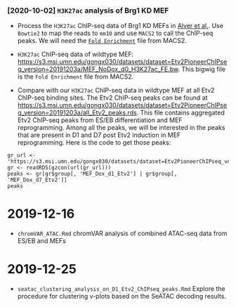 
### [2020-10-02] `H3K27ac` analysis of Brg1 KD MEF

* Process the `H3K27ac` ChIP-seq data of Brg1 KD MEFs in [Alver et al.](https://www.nature.com/articles/ncomms14648#Sec6).  Use `Bowtie2` to map the reads to `mm10` and use `MACS2` to call the ChIP-seq peaks.  We will need the [`Fold Enrichment`](https://github.com/macs3-project/MACS/wiki/Build-Signal-Track) file from MACS2.

* `H3K27ac` ChIP-seq data of wildtype MEF: https://s3.msi.umn.edu/gongx030/datasets/dataset=Etv2PioneerChIPseq_version=20191203a/MEF_NoDox_d0_H3K27ac_FE.bw.  This bigwig file is the `Fold Enrichment` file from MACS2. 

* Compare with our `H3K27ac` ChIP-seq data in wildtype MEF at all Etv2 ChIP-seq binding sites.  The Etv2 ChIP-seq peaks can be found at https://s3.msi.umn.edu/gongx030/datasets/dataset=Etv2PioneerChIPseq_version=20191203a/all_Etv2_peaks.rds. This file contains aggregated Etv2 ChIP-seq peaks from ES/EB differentiation and MEF reprogramming.  Among all the peaks, we will be interested in the peaks that are present in D1 and D7 post Etv2 induction in MEF reprogramming.  Here is the code to get those peaks:

```
gr_url <- 'https://s3.msi.umn.edu/gongx030/datasets/dataset=Etv2PioneerChIPseq_version=20191203a/all_Etv2_peaks.rds' 
gr <- readRDS(gzcon(url(gr_url)))
peaks <- gr[gr$group[, 'MEF_Dox_d1_Etv2'] | gr$group[, 'MEF_Dox_d7_Etv2']]
peaks
```

2019-12-16
================================================================================
- `chromVAR_ATAC.Rmd` chromVAR analysis of combined ATAC-seq data from ES/EB and MEFs

2019-12-25
================================================================================
- `seatac_clustering_analysis_on_D1_Etv2_ChIPseq_peaks.Rmd` Explore the procedure for clustering v-plots based on the SeATAC decoding results.  
